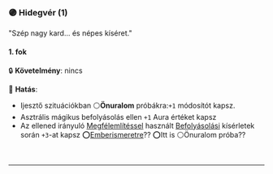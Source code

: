 ### 🟣 Hidegvér (1)

"Szép nagy kard... és népes kíséret."

#### 1. fok

🔒 **Követelmény**: nincs

🌟 **Hatás**:
- Ijesztő szituációkban ⚪**Önuralom** próbákra:`+1` módosítót kapsz.
- Asztrális mágikus befolyásolás ellen `+1` Aura értéket kapsz
- Az ellened irányuló [Megfélemlítéssel](../hatterek.szabad/megfelemlites.md) használt [Befolyásolási](../kepzettsegek.vilagi/befolyasolas.md) kísérletek során `+3`-at kapsz ⭕[Emberismeretre](../kepzettsegek.vilagi/emberismeret.md)?? ⭕Itt is ⚪Önuralom próba??

<br />

---

